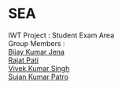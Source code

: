 # SEA 
IWT Project : Student Exam Area <br>
Group Members : <br>
<a href="https://www.github.com/in/bijayjena/"> Bijay Kumar Jena </a> <br>
<a href="https://www.github.com/in/rajaaaaat/">Rajat Pati</a> <br>
<a href="https://www.github.com/in/ranger633/">Vivek Kumar Singh</a> <br>
<a href="https://www.github.com/in/sujanpatro/">Sujan Kumar Patro</a>
